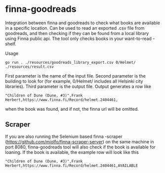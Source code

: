 # finna-goodreads
Integration between finna and goodreads to check what books are available in a specific location. Can be used to read an exported .csv file from goodreads,
and then checking if they can be found from a local library using Finna public api. The tool only checks books in your want-to-read -shelf.

Usage

`
go run . ./resources/goodreads_library_export.csv 0/Helmet/ ./resources/result.csv
`

First parameter is the name of the input file. Second parameter is the building to look for (for example, 0/Helmet/ includes all Helsinki city libraries).
Third parameter is the output file.
Output generates a row like 

`
"Children of Dune (Dune, #3)",Frank Herbert,https://www.finna.fi/Record/helmet.2404461,
`

when the book was found, and if not, the finna url will be omitted. 

## Scraper

If you are also running the Selenium based finna -scraper (https://github.com/miolfo/finna-scraper-server)
on the same machine in port 8080, finna-goodreads tool will also check if the book is available
for loaning. If the book is available, the example row will look like this

`
"Children of Dune (Dune, #3)",Frank Herbert,https://www.finna.fi/Record/helmet.2404461,AVAILABLE
`